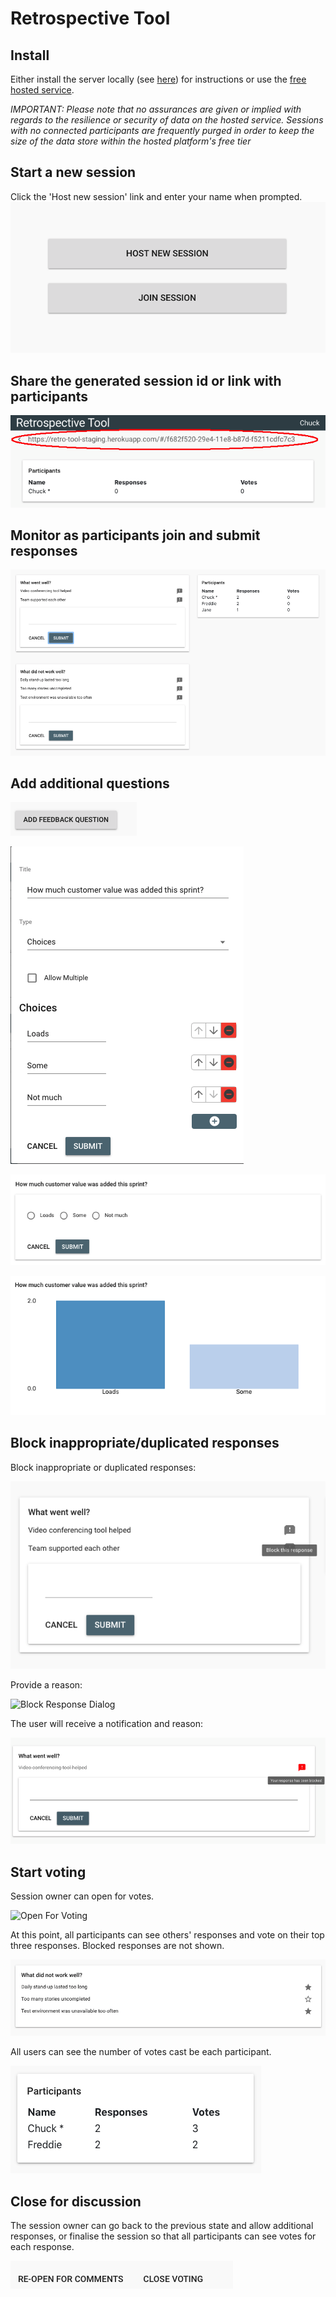 # Retrospective Tool

## Install
Either install the server locally (see [here](https://github.com/alphaeadevelopment/retro-tool/blob/master/docs/README.md)) for instructions or use the
[free hosted service](https://retro-tool.herokuapp.com/).

_IMPORTANT: Please note that no assurances are given or implied with regards to the resilience or security of data on the hosted service. Sessions with no connected participants are frequently purged in order to keep the size of the data store within the hosted platform's free tier_

## Start a new session
Click the 'Host new session' link and enter your name when prompted.
![Session Link](./static/images/launch-page.png "Launch Page")

## Share the generated session id or link with participants
![Session Link](./static/images/session-link.png "Session Link")

## Monitor as participants join and submit responses
![Responses](./static/images/responses.png "Responses")

## Add additional questions
![Add New Question](./static/images/add-new-question-button.png "Add New Question")

![Add New Question Form](./static/images/add-new-question-form.png "Add New Question Form")

![New Question Form](./static/images/new-question-form.png "New Question Form")

![New Question Responses](./static/images/new-question-responses.png "New Question Responses")

## Block inappropriate/duplicated responses
Block inappropriate or duplicated responses:

![Block Response](./static/images/block-response.png "Block Response")

Provide a reason:

![Block Response Dialog](./static/images/block-response-dialog.png "Block Response Dialog")

The user will receive a notification and reason:

![Block Response Notification](./static/images/block-response-notification.png "Block Response Notification")

## Start voting

Session owner can open for votes.

![Open For Voting](./static/images/open-for-voting.png "Open For Voting")

At this point, all participants can see others' responses and vote on their top three responses. Blocked responses are not shown.

![Cast Votes](./static/images/cast-votes.png "Cast Votes")

All users can see the number of votes cast be each participant.

![Number of Votes Cast](./static/images/num-votes-cast.png "Number of Votes Cast")

## Close for discussion

The session owner can go back to the previous state and allow additional responses, or finalise the session so that all participants can see votes for each response.

![Workflow Buttons2](./static/images/workflow-buttons2.png "Workflow Buttons")

